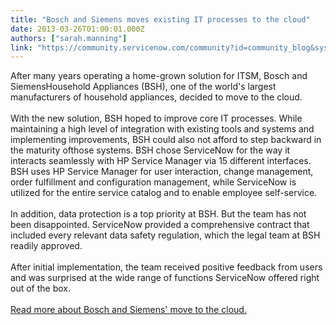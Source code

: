 ```yaml
---
title: "Bosch and Siemens moves existing IT processes to the cloud"
date: 2013-03-26T01:00:01.000Z
authors: ["sarah.manning"]
link: "https://community.servicenow.com/community?id=community_blog&sys_id=8d4deee5dbd0dbc01dcaf3231f96193a"
---
```

<p>After many years operating a home-grown solution for ITSM, Bosch and SiemensHousehold Appliances (BSH), one of the world's largest manufacturers of household appliances, decided to move to the cloud.<br/> <br/>With the new solution, BSH hoped to improve core IT processes. While maintaining a high level of integration with existing tools and systems and implementing improvements, BSH could also not afford to step backward in the maturity ofthose systems. BSH chose ServiceNow for the way it interacts seamlessly with HP Service Manager via 15 different interfaces. BSH uses HP Service Manager for user interaction, change management, order fulfillment and configuration management, while ServiceNow is utilized for the entire service catalog and to enable employee self-service.<br/> <br/>In addition, data protection is a top priority at BSH. But the team has not been disappointed. ServiceNow provided a comprehensive contract that included every relevant data safety regulation, which the legal team at BSH readily approved. <br/> <br/>After initial implementation, the team received positive feedback from users and was surprised at the wide range of functions ServiceNow offered right out of the box. <br/> <br/><a title="orpsite.service-now.com/sys_attachment.do?sysparm_referring_url=tear_off&view=true&sys_id=c894e42987337080a098183a2d434d80" href="https://corpsite.service-now.com/sys_attachment.do?sysparm_referring_url=tear_off&amp;view=true&amp;sys_id=c894e42987337080a098183a2d434d80">Read more about Bosch and Siemens' move to the cloud.</a></p>